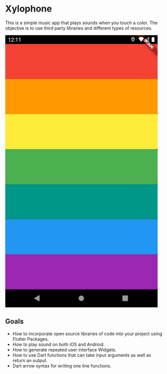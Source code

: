 
# Xylophone

This is a simple music app that plays sounds when you touch a color. The objective is to use third party libraries and different types of resources.

![Xylophone Screenshot](/resources/xylophone.png)

## Goals

- How to incorporate open source libraries of code into your project using Flutter Packages.
- How to play sound on both iOS and Android.
- How to generate repeated user interface Widgets.
- How to use Dart functions that can take input arguments as well as return an output.
- Dart arrow syntax for writing one line functions.